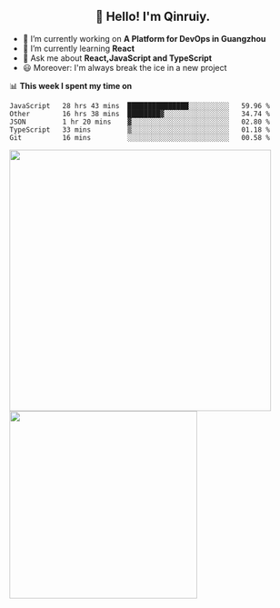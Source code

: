 <h2 align="center">👋 Hello! I'm Qinruiy.</h2>


- 🔭 I’m currently working on **A Platform for DevOps in Guangzhou**
- 🌱 I’m currently learning **React**
- 💬 Ask me about **React,JavaScript and TypeScript**
- 😃 Moreover: I'm always break the ice in a new project

📊 **This week I spent my time on**

<!--START_SECTION:waka-->
```text
JavaScript   28 hrs 43 mins  ███████████████░░░░░░░░░░   59.96 % 
Other        16 hrs 38 mins  ████████▓░░░░░░░░░░░░░░░░   34.74 % 
JSON         1 hr 20 mins    ▓░░░░░░░░░░░░░░░░░░░░░░░░   02.80 % 
TypeScript   33 mins         ▒░░░░░░░░░░░░░░░░░░░░░░░░   01.18 % 
Git          16 mins         ░░░░░░░░░░░░░░░░░░░░░░░░░   00.58 % 
```
<!--END_SECTION:waka-->

<p>
<img align="left" width="460" src="https://github-readme-stats.vercel.app/api?username=Qinruiy&custom_title=Qrinruiy's Github Stats&theme=graywhite&hide_border=true"/> <img align="left" width="330" src="https://github-readme-stats.vercel.app/api/top-langs/?username=Qinruiy&layout=compact&theme=graywhite&hide_border=true"/>
</p>
